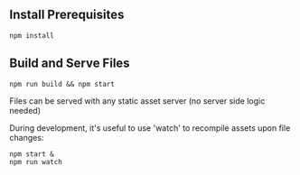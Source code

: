 Install Prerequisites
---
    npm install

Build and Serve Files
---
    npm run build && npm start

Files can be served with any static asset server (no server side logic needed)

During development, it's useful to use 'watch' to recompile assets upon file changes:

    npm start &
    npm run watch

